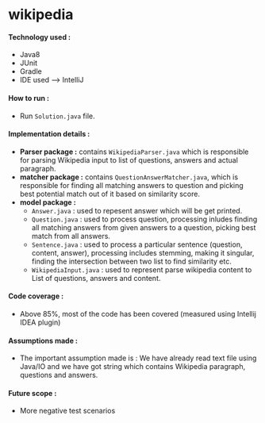 # wikipedia

#### Technology used :
* Java8
* JUnit
* Gradle
* IDE used --> IntelliJ

#### How to run :
* Run `Solution.java` file.

#### Implementation details :
* **Parser package :** contains `WikipediaParser.java` which is responsible for parsing Wikipedia input to list of questions, answers and actual paragraph.
* **matcher package :** contains `QuestionAnswerMatcher.java`, which is responsible for finding all matching answers to question and picking best potential match out of it based on similarity score.
* **model package :**
  * `Answer.java` : used to repesent answer which will be get printed.
  * `Question.java` : used to process question, processing inludes finding all matching answers from given answers to a question, picking best match from all answers.
  * `Sentence.java` : used to process a particular sentence (question, content, answer), processing includes stemming, making it singular, finding the intersection between two list to find similarity etc.
  * `WikipediaInput.java` : used to represent parse wikipedia content to List of questions, answers and content.

#### Code coverage :
* Above 85%, most of the code has been covered (measured using Intellij IDEA plugin)

#### Assumptions made :
* The important assumption made is : We have already read text file using Java/IO and we have got string which contains Wikipedia paragraph, questions and answers.

#### Future scope :
* More negative test scenarios
